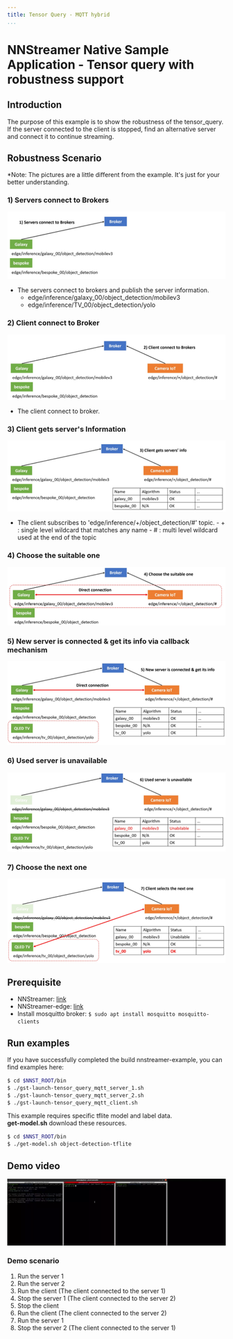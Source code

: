 ```yaml
---
title: Tensor Query - MQTT hybrid
...
```


# NNStreamer Native Sample Application - Tensor query with robustness support
## Introduction
The purpose of this example is to show the robustness of the tensor_query.  
If the server connected to the client is stopped, find an alternative server and connect it to continue streaming.  

## Robustness Scenario
*Note: The pictures are a little different from the example. It's just for your better understanding.  
### 1) Servers connect to Brokers
![robust_mqtt_01](./res/robust_mqtt_01.jpg)
  - The servers connect to brokers and publish the server information.
    - edge/inference/galaxy_00/object_detection/mobilev3
    - edge/inference/TV_00/object_detection/yolo

### 2) Client connect to Broker
![robust_mqtt_02](./res/robust_mqtt_02.jpg)
  - The client connect to broker.

### 3) Client gets server's Information
![robust_mqtt_03](./res/robust_mqtt_03.jpg)
  -  The client subscribes to 'edge/inference/+/object_detection/#' topic.
    - \+ : single level wildcard that matches any name
    - \# : multi level wildcard used at the end of the topic

### 4) Choose the suitable one
![robust_mqtt_04](./res/robust_mqtt_04.jpg)

### 5) New server is connected & get its info via callback mechanism
![robust_mqtt_05](./res/robust_mqtt_05.jpg)

### 6) Used server is unavailable
![robust_mqtt_06](./res/robust_mqtt_06.jpg)

### 7) Choose the next one
![robust_mqtt_07](./res/robust_mqtt_07.jpg)

## Prerequisite
 - NNStreamer: [link](https://github.com/nnstreamer/nnstreamer/wiki/usage-examples-screenshots)
 - NNStreamer-edge: [link](https://github.com/nnstreamer/nnstreamer-edge)
 - Install mosquitto broker: `$ sudo apt install mosquitto mosquitto-clients`

## Run examples
If you have successfully completed the build nnstreamer-example, you can find examples here:  
```bash
$ cd $NNST_ROOT/bin
$ ./gst-launch-tensor_query_mqtt_server_1.sh
$ ./gst-launch-tensor_query_mqtt_server_2.sh
$ ./gst-launch-tensor_query_mqtt_client.sh
```

This example requires specific tflite model and label data.  
**get-model.sh** download these resources.
```bash
$ cd $NNST_ROOT/bin
$ ./get-model.sh object-detection-tflite
```

## Demo video
![demo_video](./res/demo_video.webp)
### Demo scenario
1) Run the server 1
2) Run the server 2
3) Run the client (The client connected to the server 1)
4) Stop the server 1 (The client connected to the server 2)
5) Stop the client
6) Run the client (The client connected to the server 2)
7) Run the server 1
8) Stop the server 2 (The client connected to the server 1)
